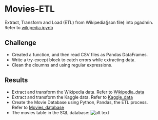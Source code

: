 # Movies-ETL
Extract, Transform and Load (ETL) from Wikipedia(json file) into pgadmin. Refer to [wikipedia.ipynb](../main/wikipedia.ipynb) 

## Challenge
- Created a function, and then read CSV files as Pandas DataFrames.
- Write a try-except block to catch errors while extracting data.
- Clean the cloumns and using regular expressions.

## Results
- Extract and transform the Wikipedia data. Refer to [Wikipedia_data](../main/ETL_Deliverable2_WikipediaData.ipynb) 
- Extract and transform the Kaggle data. Refer to [Kaggle_data](../main/ETL_Deliverable3_KaggleData.ipynb) 
- Create the Movie Database using Python, Pandas, the ETL process. Refer to [Movies_database](../main/ETL_Deliverable4_MoviesDatabase.ipynb) 
- The movies table in the SQL database:
![alt text](../main/movies_query.png "movies_query")
